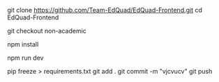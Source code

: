 git clone https://github.com/Team-EdQuad/EdQuad-Frontend.git
cd EdQuad-Frontend

git checkout non-academic

npm install

npm run dev

pip freeze > requirements.txt
git add .
git commit -m "vjcvucv"
git push